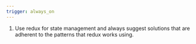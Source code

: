 ```yaml
---
trigger: always_on
---
```


1. Use redux for state management and always suggest solutions that are adherent to the patterns that redux works using. 